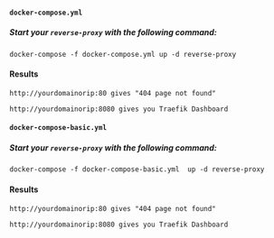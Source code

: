 #### `docker-compose.yml`
##### Start your `reverse-proxy` with the following command:
```
docker-compose -f docker-compose.yml up -d reverse-proxy
```
#### Results
```
http://yourdomainorip:80 gives "404 page not found"

http://yourdomainorip:8080 gives you Traefik Dashboard
```


#### `docker-compose-basic.yml`
##### Start your `reverse-proxy` with the following command:
```
docker-compose -f docker-compose-basic.yml  up -d reverse-proxy
```
#### Results
```
http://yourdomainorip:80 gives "404 page not found"

http://yourdomainorip:8080 gives you Traefik Dashboard
```

